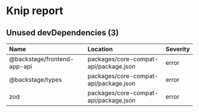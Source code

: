 # Knip report

## Unused devDependencies (3)

| Name                        | Location     | Severity |
| :-------------------------- | :----------- | :------- |
| @backstage/frontend-app-api | packages/core-compat-api/package.json | error    |
| @backstage/types            | packages/core-compat-api/package.json | error    |
| zod                         | packages/core-compat-api/package.json | error    |

